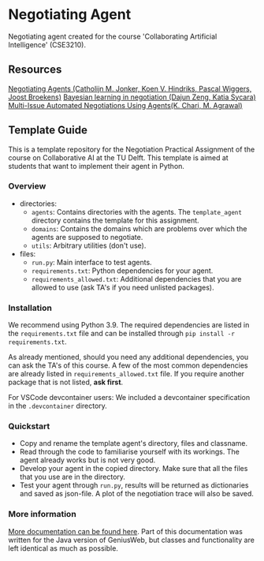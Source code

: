 # Negotiating Agent 

Negotiating agent created for the course 'Collaborating Artificial Intelligence' (CSE3210).

## Resources

[Negotiating Agents (Catholijn M. Jonker, Koen V. Hindriks, Pascal Wiggers, Joost Broekens)](https://www.semanticscholar.org/paper/Negotiating-Agents-Jonker-Hindriks/34081e82d0575854fcbadd3d31183d3fafcab67f)
[Bayesian learning in negotiation (Dajun Zeng, Katia Sycara)](https://www.semanticscholar.org/paper/Bayesian-learning-in-negotiation-Zeng-Sycara/3146e6b8fa9470749397c2bff1d5f8910ef47a90)
[Multi-Issue Automated Negotiations Using Agents(K. Chari, M. Agrawal)](https://www.semanticscholar.org/paper/Multi-Issue-Automated-Negotiations-Using-Agents-Chari-Agrawal/50044ef3ed085117a25988d654261fc2cf7475e1)

## Template Guide

This is a template repository for the Negotiation Practical Assignment of the course on Collaborative AI at the TU Delft. This template is aimed at students that want to implement their agent in Python.

### Overview

- directories:
    - `agents`: Contains directories with the agents. The `template_agent` directory contains the template for this assignment.
    - `domains`: Contains the domains which are problems over which the agents are supposed to negotiate.
    - `utils`: Arbitrary utilities (don't use).
- files:
    - `run.py`: Main interface to test agents.
    - `requirements.txt`: Python dependencies for your agent.
    - `requirements_allowed.txt`: Additional dependencies that you are allowed to use (ask TA's if you need unlisted packages).

### Installation

We recommend using Python 3.9. The required dependencies are listed in the `requirements.txt` file and can be installed through `pip install -r requirements.txt`.

As already mentioned, should you need any additional dependencies, you can ask the TA's of this course. A few of the most common dependencies are already listed in `requirements_allowed.txt` file. If you require another package that is not listed, **ask first**.

For VSCode devcontainer users: We included a devcontainer specification in the `.devcontainer` directory.

### Quickstart

- Copy and rename the template agent's directory, files and classname.
- Read through the code to familiarise yourself with its workings. The agent already works but is not very good.
- Develop your agent in the copied directory. Make sure that all the files that you use are in the directory.
- Test your agent through `run.py`, results will be returned as dictionaries and saved as json-file. A plot of the negotiation trace will also be saved.

### More information

[More documentation can be found here](https://tracinsy.ewi.tudelft.nl/pubtrac/GeniusWebPython/wiki/WikiStart). Part of this documentation was written for the Java version of GeniusWeb, but classes and functionality are left identical as much as possible.

